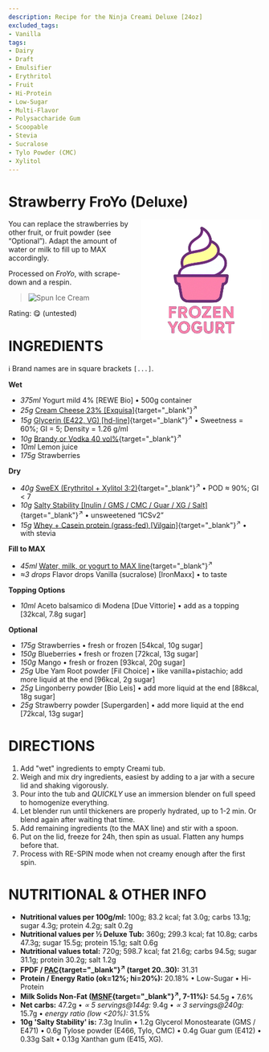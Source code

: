 ```yaml
---
description: Recipe for the Ninja Creami Deluxe [24oz]
excluded_tags:
- Vanilla
tags:
- Dairy
- Draft
- Emulsifier
- Erythritol
- Fruit
- Hi-Protein
- Low-Sugar
- Multi-Flavor
- Polysaccharide Gum
- Scoopable
- Stevia
- Sucralose
- Tylo Powder (CMC)
- Xylitol
---
```

# Strawberry FroYo (Deluxe)
<img style="float: right; margin-left: 1.5em;" width=240 alt="Logo" src="https://raw.githubusercontent.com/jhermann/ice-creamery/refs/heads/main/assets/froyo-ice-cream-logo.png" />

You can replace the strawberries by other fruit, or fruit powder (see “Optional”). Adapt the amount of water or milk to fill up to MAX accordingly.

Processed on *FroYo*, with scrape-down and a respin.

> <img width=220 alt="Spun Ice Cream" src="" class="zoomable" />

Rating: 😋 (untested)

# INGREDIENTS

ℹ️ Brand names are in square brackets `[...]`.

**Wet**

  - _375ml_ Yogurt mild 4% [REWE Bio] • 500g container
  - _25g_ [Cream Cheese 23% \[Exquisa\]](/ice-creamery/info/ingredients/#cream-cheese){target="_blank"}<sup>↗</sup>
  - _15g_ [Glycerin (E422, VG) \[hd-line\]](/ice-creamery/info/ingredients/#vegetable-glycerin-glycerol-vg-e422){target="_blank"}<sup>↗</sup> • Sweetness = 60%; GI = 5; Density = 1.26 g/ml
  - _10g_ [Brandy or Vodka 40 vol%](/ice-creamery/info/ingredients/#alcohol-ethanol){target="_blank"}<sup>↗</sup>
  - _10ml_ Lemon juice
  - _175g_ Strawberries

**Dry**

  - _40g_ [SweEX (Erythritol + Xylitol 3:2)](/ice-creamery/info/ingredients/#sweex-erythritol-xylitol-blend){target="_blank"}<sup>↗</sup> • POD ≈ 90%; GI < 7
  - _10g_ [Salty Stability \[Inulin / GMS / CMC / Guar / XG / Salt\]](/ice-creamery/S/Salty%20Stability/){target="_blank"}<sup>↗</sup> • unsweetened “ICSv2”
  - _15g_ [Whey + Casein protein (grass-fed) \[Vilgain\]](/ice-creamery/info/ingredients/#whey-protein){target="_blank"}<sup>↗</sup> • with stevia

**Fill to MAX**

  - _45ml_ [Water, milk, or yogurt to MAX line](/ice-creamery/info/ingredients/#soy-milk){target="_blank"}<sup>↗</sup>
  - _≈3 drops_ Flavor drops Vanilla (sucralose) [IronMaxx] • to taste

**Topping Options**

  - _10ml_ Aceto balsamico di Modena [Due Vittorie] • add as a topping [32kcal, 7.8g sugar]

**Optional**

  - _175g_ Strawberries • fresh or frozen [54kcal, 10g sugar]
  - _150g_ Blueberries • fresh or frozen [72kcal, 13g sugar]
  - _150g_ Mango • fresh or frozen [93kcal, 20g sugar]
  - _25g_ Ube Yam Root powder [Fil Choice] • like vanilla+pistachio; add more liquid at the end [96kcal, 2g sugar]
  - _25g_ Lingonberry powder [Bio Leis] • add more liquid at the end [88kcal, 18g sugar]
  - _25g_ Strawberry powder [Supergarden] • add more liquid at the end [72kcal, 13g sugar]

# DIRECTIONS

 1. Add "wet" ingredients to empty Creami tub.
 1. Weigh and mix dry ingredients, easiest by adding to a jar with a secure lid and shaking vigorously.
 1. Pour into the tub and *QUICKLY* use an immersion blender on full speed to homogenize everything.
 1. Let blender run until thickeners are properly hydrated, up to 1-2 min. Or blend again after waiting that time.
 1. Add remaining ingredients (to the MAX line) and stir with a spoon.
 1. Put on the lid, freeze for 24h, then spin as usual. Flatten any humps before that.
 1. Process with RE-SPIN mode when not creamy enough after the first spin.

# NUTRITIONAL & OTHER INFO
- **Nutritional values per 100g/ml:** 100g; 83.2 kcal; fat 3.0g; carbs 13.1g; sugar 4.3g; protein 4.2g; salt 0.2g
- **Nutritional values per ½ Deluxe Tub:** 360g; 299.3 kcal; fat 10.8g; carbs 47.3g; sugar 15.5g; protein 15.1g; salt 0.6g
- **Nutritional values total:** 720g; 598.7 kcal; fat 21.6g; carbs 94.5g; sugar 31.1g; protein 30.2g; salt 1.2g
- **FPDF / [PAC](/ice-creamery/info/glossary/#potere-anti-congelante-pac){target="_blank"}<sup>↗</sup> (target 20..30):** 31.31
- **Protein / Energy Ratio (ok=12%; hi=20%):** 20.18% • Low-Sugar • Hi-Protein
- **Milk Solids Non-Fat ([MSNF](/ice-creamery/info/glossary/#milk-solids-not-fat-msnf){target="_blank"}<sup>↗</sup>, 7-11%):** 54.5g • 7.6%
- **Net carbs:** 47.2g • *∝ 5 servings@144g:* 9.4g • *∝ 3 servings@240g:* 15.7g • *energy ratio (low <20%):* 31.5%
- **10g 'Salty Stability' is:** 7.3g Inulin • 1.2g Glycerol Monostearate (GMS / E471) • 0.6g Tylose powder (E466, Tylo, CMC) • 0.4g Guar gum (E412) • 0.33g Salt • 0.13g Xanthan gum (E415, XG).
